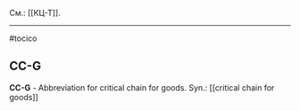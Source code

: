 См.: [[КЦ-Т]].

<hr/>

#tocico

## CC-G

<b>CC-G</b> - Abbreviation for critical chain for goods. 
Syn.: [[critical chain for goods]]


